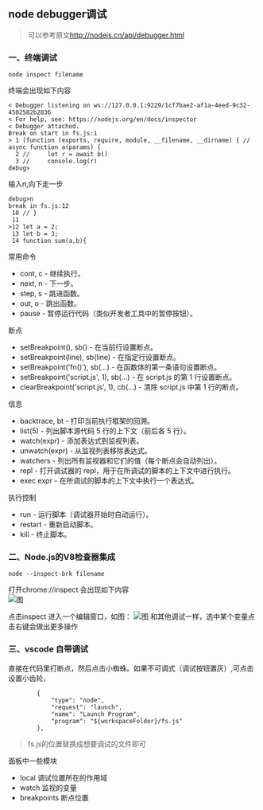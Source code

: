 ## node debugger调试
> 可以参考原文<http://nodejs.cn/api/debugger.html>

### 一、终端调试
```
node inspect filename
```
终端会出现如下内容
```
< Debugger listening on ws://127.0.0.1:9229/1cf7bae2-af1a-4eed-9c32-4502582b2836
< For help, see: https://nodejs.org/en/docs/inspector
< Debugger attached.
Break on start in fs.js:1
> 1 (function (exports, require, module, __filename, __dirname) { //  async function a(params) {
  2 //     let r = await b()
  3 //     console.log(r)
debug> 
```
输入n,向下走一步
```
debug>n
break in fs.js:12
 10 // }
 11
>12 let a = 2;
 13 let b = 3;
 14 function sum(a,b){
```
常用命令
* cont, c - 继续执行。
* next, n - 下一步。
* step, s - 跳进函数。
* out, o - 跳出函数。
* pause - 暂停运行代码（类似开发者工具中的暂停按钮）。

断点
* setBreakpoint(), sb() - 在当前行设置断点。
* setBreakpoint(line), sb(line) - 在指定行设置断点。
* setBreakpoint('fn()'), sb(...) - 在函数体的第一条语句设置断点。
* setBreakpoint('script.js', 1), sb(...) - 在 script.js 的第 1 行设置断点。
* clearBreakpoint('script.js', 1), cb(...) - 清除 script.js 中第 1 行的断点。

信息
* backtrace, bt - 打印当前执行框架的回溯。
* list(5) - 列出脚本源代码 5 行的上下文（前后各 5 行）。
* watch(expr) - 添加表达式到监视列表。
* unwatch(expr) - 从监视列表移除表达式。
* watchers - 列出所有监视器和它们的值（每个断点会自动列出）。
* repl - 打开调试器的 repl，用于在所调试的脚本的上下文中进行执行。
* exec expr - 在所调试的脚本的上下文中执行一个表达式。

执行控制
* run - 运行脚本（调试器开始时自动运行）。
* restart - 重新启动脚本。
* kill - 终止脚本。

### 二、Node.js的V8检查器集成
```
node --inspect-brk filename
```

打开chrome://inspect
会出现如下内容<br>
![图](/Users/lena/Desktop/1.png)

点击inspect
进入一个编辑窗口，如图：
![图]()
和其他调试一样，选中某个变量点击右键会做出更多操作

### 三、vscode 自带调试
直接在代码里打断点，然后点击小蜘蛛。如果不可调式（调试按钮置灰）,可点击设置小齿轮，
```
        {
            "type": "node",
            "request": "launch",
            "name": "Launch Program",
            "program": "${workspaceFolder}/fs.js"
        },
```
> fs.js的位置替换成想要调试的文件即可

面板中一些模块
* local 调试位置所在的作用域
* watch 监视的变量
* breakpoints 断点位置